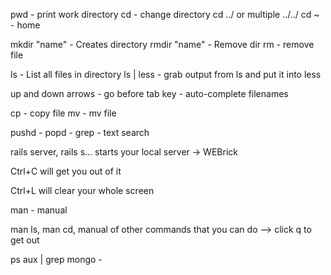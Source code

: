 pwd - print work directory
cd - change directory
cd ../ or multiple ../../
cd ~ - home

mkdir "name" - Creates directory
rmdir "name" - Remove dir
rm - remove file 

ls - List all files in directory
ls | less - grab output from ls and put it into less

up and down arrows - go before
tab key - auto-complete filenames

cp - copy file
mv - mv file

pushd -
popd - 
grep - text search

rails server, rails s… starts your local server -> WEBrick

Ctrl+C will get you out of it

Ctrl+L will clear your whole screen

man - manual 

man ls, man cd, manual of other commands that you can do --> click q to get out

ps aux | grep mongo - 


